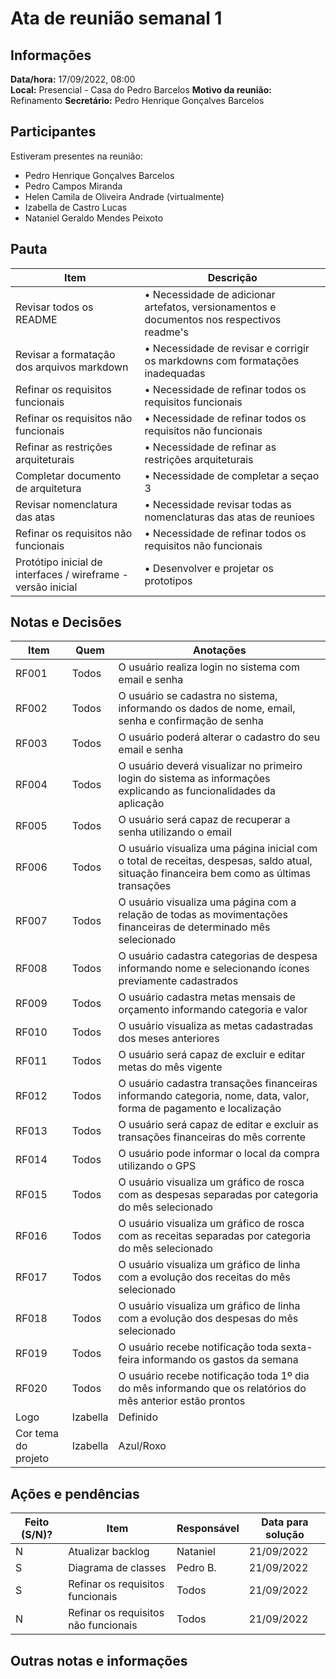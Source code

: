 # Ata de reunião semanal 1
  
## Informações
**Data/hora:** 17/09/2022, 08:00  
**Local:** Presencial - Casa do Pedro Barcelos
**Motivo da reunião:** Refinamento 
**Secretário:** Pedro Henrique Gonçalves Barcelos

## Participantes
Estiveram presentes na reunião:
- Pedro Henrique Gonçalves Barcelos
- Pedro Campos Miranda
- Helen Camila de Oliveira Andrade (virtualmente)
- Izabella de Castro Lucas
- Nataniel Geraldo Mendes Peixoto

## Pauta

Item | Descrição
---- | ----
| Revisar todos os README | • Necessidade de adicionar artefatos, versionamentos e documentos nos respectivos readme's
|  Revisar a formatação dos arquivos markdown| • Necessidade de revisar e corrigir os markdowns com formatações inadequadas
| Refinar os requisitos funcionais | • Necessidade de refinar todos os requisitos funcionais
| Refinar os requisitos não funcionais | • Necessidade de refinar todos os requisitos não funcionais
| Refinar as restrições arquiteturais | • Necessidade de refinar  as restrições arquiteturais
| Completar documento de arquitetura | • Necessidade de completar a seçao 3
| Revisar nomenclatura das atas | • Necessidade revisar todas as nomenclaturas das atas de reunioes
| Refinar os requisitos não funcionais | • Necessidade de refinar todos os requisitos não funcionais
| Protótipo inicial de interfaces / wireframe - versão inicial | • Desenvolver e projetar os prototipos

## Notas e Decisões
Item | Quem | Anotações |
---- | ---- | ---- |
| RF001 | Todos  | O usuário realiza login no sistema com email e senha
| RF002 | Todos  | O usuário se cadastra no sistema, informando os dados de nome, email, senha e confirmação de senha
| RF003 | Todos  | O usuário poderá alterar o cadastro do seu email e senha
| RF004 | Todos  | O usuário deverá visualizar no primeiro login do sistema as informações explicando as funcionalidades da aplicação
| RF005 | Todos  | O usuário será capaz de recuperar a senha utilizando o email
| RF006 | Todos  | O usuário visualiza uma página inicial com o total de receitas, despesas, saldo atual, situação financeira bem como as últimas transações
| RF007 | Todos  | O usuário visualiza uma página com a relação de todas as movimentações financeiras de determinado mês selecionado
| RF008 | Todos  | O usuário cadastra categorias de despesa informando nome e selecionando ícones previamente cadastrados
| RF009 | Todos  | O usuário cadastra metas mensais de orçamento informando categoria e valor
| RF010 | Todos  | O usuário visualiza as metas cadastradas dos meses anteriores
| RF011 | Todos  | O usuário será capaz de excluir e editar metas do mês vigente
| RF012 | Todos  | O usuário cadastra transações financeiras informando categoria, nome, data, valor, forma de pagamento e localização
| RF013 | Todos  | O usuário será capaz de editar e excluir as transações financeiras do mês corrente
| RF014 | Todos  | O usuário pode informar o local da compra utilizando o GPS
| RF015 | Todos  | O usuário visualiza um gráfico de rosca com as despesas separadas por categoria do mês selecionado
| RF016 | Todos  | O usuário visualiza um gráfico de rosca com as receitas separadas por categoria do mês selecionado
| RF017 | Todos  | O usuário visualiza um gráfico de linha com a evolução dos receitas do mês selecionado
| RF018 | Todos  | O usuário visualiza um gráfico de linha com a evolução dos despesas do mês selecionado
| RF019 | Todos  | O usuário recebe notificação toda sexta-feira informando os gastos da semana
| RF020 | Todos  | O usuário recebe notificação toda 1º dia do mês informando que os relatórios do mês anterior estão prontos
| Logo | Izabella | Definido
| Cor tema do projeto | Izabella | Azul/Roxo


## Ações e pendências
| Feito (S/N)? | Item | Responsável | Data para solução |
| ---- | ---- | ---- | ---- |
| N | Atualizar backlog | Nataniel | 21/09/2022 |
| S | Diagrama de classes | Pedro B. | 21/09/2022 |
| S | Refinar os requisitos funcionais | Todos | 21/09/2022 |
| N | Refinar os requisitos não funcionais | Todos | 21/09/2022 |


## Outras notas e informações 
